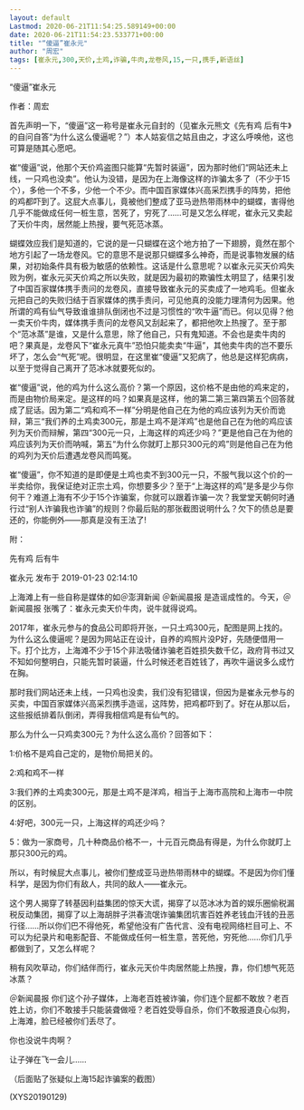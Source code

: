 ```yaml
---
layout: default
Lastmod: 2020-06-21T11:54:25.589149+00:00
date: 2020-06-21T11:54:23.533771+00:00
title: "“傻逼”崔永元"
author: "周宏"
tags: [崔永元,300,天价,土鸡,诈骗,牛肉,龙卷风,15,一只,携手,新语丝]
---
```


“傻逼”崔永元

作者：周宏

首先声明一下，“傻逼”这一称号是崔永元自封的（见崔永元熊文《先有鸡 后有牛》的自问自答“为什么这么傻逼呢？”）本人姑妄信之姑且由之，才这么呼唤他，这也可算是随其心愿吧。

崔“傻逼”说，他那个天价鸡盗图只能算“先暂时装逼”，因为那时他们“网站还未上线，一只鸡也没卖”。他认为没错，是因为在上海像这样的诈骗太多了（不少于15个），多他一个不多，少他一个不少。而中国百家媒体兴高采烈携手的阵势，把他的鸡都吓到了。这屁大点事儿，竟被他们整成了亚马逊热带雨林中的蝴蝶，害得他几乎不能做成任何一桩生意，苦死了，穷死了……可是又怎么样呢，崔永元又卖起了天价牛肉，居然能上热搜，要气死范冰蒸。

蝴蝶效应我们是知道的，它说的是一只蝴蝶在这个地方拍了一下翅膀，竟然在那个地方引起了一场龙卷风。它的意思不是说那只蝴蝶多么神奇，而是说事物发展的结果，对初始条件具有极为敏感的依赖性。这话是什么意思呢？以崔永元买天价鸡失败为例，崔永元买天价鸡之所以失败，就是因为最初的欺骗性太明显了，结果引发了中国百家媒体携手责问的龙卷风，直接导致崔永元的买卖成了一地鸡毛。但崔永元把自己的失败归结于百家媒体的携手责问，可见他真的没能力理清何为因果。他所谓的鸡有仙气导致谁谁排队倒闭也不过是习惯性的“吹牛逼”而已。何以见得？他一卖天价牛肉，媒体携手责问的龙卷风又刮起来了，都把他吹上热搜了。至于那个“范冰蒸”是谁，又是什么意思，除了他自己，只有鬼知道。不会也是卖牛肉的吧？果真是，龙卷风下“崔永元真牛”恐怕只能卖卖“牛逼”，其他卖牛肉的岂不要乐坏了，怎么会“气死”呢。很明显，在这里崔“傻逼”又犯病了，他总是这样犯病病，以至于觉得自己离开了范冰冰就要死似的。

崔“傻逼”说，他的鸡为什么这么高价？第一个原因，这价格不是由他的鸡来定的，而是由物价局来定。是这样的吗？如果真是这样，他的第二第三第四第五个回答就成了屁话。因为第二“鸡和鸡不一样”分明是他自己在为他的鸡应该列为天价而诡辩，第三“我们养的土鸡卖300元，那是土鸡不是洋鸡”也是他自己在为他的鸡应该列为天价而辩解，第四“300元一只，上海这样的鸡还少吗？”更是他自己在为他的鸡应该列为天价而呐喊，第五“为什么你就盯上那只300元的鸡”则是他自己在为他的鸡列为天价后遭遇龙卷风而鸣冤。

崔“傻逼”，你不知道的是即便是土鸡也卖不到300元一只，不服气我以这个价的一半卖给你，我保证绝对正宗土鸡，你想要多少？至于“上海这样的鸡”是多是少与你何干？难道上海有不少于15个诈骗案，你就可以跟着诈骗一次？我堂堂天朝何时通行过“别人诈骗我也诈骗”的规则？你最后贴的那张截图说明什么？欠下的债总是要还的，你能例外——那真是没有王法了!

附：

先有鸡 后有牛

崔永元 发布于 2019-01-23 02:14:10

上海滩上有一些自称是媒体的如＠澎湃新闻 ＠新闻晨报 是造谣成性的。今天，＠新闻晨报 张嘴了：崔永元卖天价牛肉，说牛就得说鸡。

2017年，崔永元参与的食品公司即将开张，一只土鸡300元，配图是网上找的。为什么这么傻逼呢？是因为网站正在设计，自养的鸡照片没P好，先随便借用一下。打个比方，上海滩不少于15个非法吸储诈骗老百姓损失数千亿，政府背书过又不知如何整明白，只能先暂时装逼，什么时候还老百姓钱了，再吹牛逼说多么成竹在胸。

那时我们网站还未上线，一只鸡也没卖，我们没有犯错误，但因为是崔永元参与的买卖，中国百家媒体兴高采烈携手造谣，这阵势，把鸡都吓到了。好在从那以后，这些报纸排着队倒闭，弄得我相信鸡是有仙气的。

那么为什么一只鸡卖300元？为什么这么高价？回答如下：

1:价格不是鸡自己定的，是物价局把关的。

2:鸡和鸡不一样

3:我们养的土鸡卖300元，那是土鸡不是洋鸡，相当于上海市高院和上海市一中院的区别。

4:好吧，300元一只，上海这样的鸡还少吗？

5：做为一家商号，几十种商品价格不一，十元百元商品有得是，为什么你就盯上那只300元的鸡。

所以，有时候屁大点事儿，被你们整成亚马逊热带雨林中的蝴蝶。不是因为你们懂科学，是因为你们有敌人，共同的敌人——崔永元。

这个男人揭穿了转基因利益集团的惊天大谎，揭穿了以范冰冰为首的娱乐圈偷税漏税反动集团，揭穿了以上海胡胖子洪春流氓诈骗集团坑害百姓养老钱血汗钱的丑恶行径……所以你们巴不得他死，希望他没有广告代言、没有电视网络栏目可上、不可以为纪录片和电影配音、不能做成任何一桩生意，苦死他，穷死他……你们几乎都做到了，又怎么样呢？

稍有风吹草动，你们结伴而行，崔永元天价牛肉居然能上热搜，靠，你们想气死范冰蒸？

＠新闻晨报 你们这个孙子媒体，上海老百姓被诈骗，你们连个屁都不敢放？老百姓上访，你们不敢接手只能装聋做哑？老百姓受辱自杀，你们不敢报道良心似狗，上海滩，脸已经被你们丢尽了。

你也没说牛肉啊？

让子弹在飞一会儿……

（后面贴了张疑似上海15起诈骗案的截图）

(XYS20190129)

